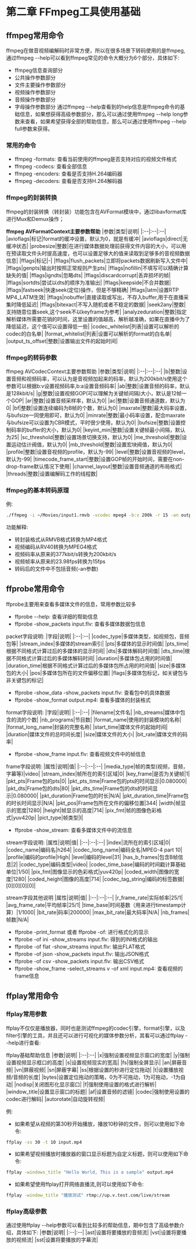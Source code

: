 # 第二章 FFmpeg工具使用基础
## ffmpeg常用命令
ffmpeg在做音视频编解码时非常方便，所以在很多场景下转码使用的是ffmpeg,通过ffmpeg --help可以看到ffmpeg常见的命令大概分为6个部分，具体如下:
- ffmpeg信息查询部分
- 公共操作参数部分
- 文件主要操作参数部分
- 视频操作参数部分
- 音频操作参数部分
- 字母操作参数部分
通过ffmpeg --help查看到的help信息是ffmpeg命令的基础信息，如果想获得高级参数部分，那么可以通过使用ffmpeg --help long参数来查看，如果希望获得全部的帮助信息，那么可以通过使用ffmpeg --help full参数来获得。
### 常用的命令
- ffmpeg -formats: 查看当前使用的ffmpeg是否支持对应的视频文件格式
- ffmpeg -codecs: 查看全部信息
- ffmpeg -encoders: 查看是否支持H.264编码器
- ffmpeg -decoders: 查看是否支持H.264解码器

### ffmpeg的封装转换
ffmpeg的封装转换（转封装）功能包含在AVFormat模块中，通过libavformat库进行Mux和Demux操作；

**ffmpeg AVFormatContext主要参数帮助**
|参数|类型|说明|
|:--|:--|:--|
|avioflags|标记|format的缓冲设置，默认为0，就是有缓冲|
|avioflags|direct|无缓冲状态|
|probesize|整数|在进行媒体数据处理前获得文件内容的大小，可以用在预读取文件头时提高速度，也可以设置足够大的值来读取到足够多的音视频数据信息|
|fflags|标记|-|
|fflags|flush_packets|立即将packets数据刷新写入文件中|
|fflags|genpts|输出时按照正常规则产生pts|
|fflags|nofillin|不填写可以精确计算缺失的值|
|fflags|igndts|忽略dts|
|fflags|discardcorrupt|丢弃损坏的帧|
|fflags|sortdts|尝试以dts的顺序为准输出|
|fflags|keepside|不合并数据|
|fflags|fastseek|快速seek(定位)操作，但是不够精确|
|fflags|latm|设置RTP MP4_LATM生效|
|fflags|nobuffer|直接读取或写出，不存入buffer,用于在直播采集时降低延迟|
|fflags|bitexact|不写入随机或者不稳定的数据|
|seek2any|整数|支持随意位置seek,这个seek不以keyframe为参考|
|analyzeduration|整数|指定解析媒体所需要花销的时间，这里设置的值越高，解析越准确，如果在直播中为了降低延迟，这个值可以设置得低一些|
|codec_whitelist|列表|设置可以解析的codec的白名单|
|format_whitelist|列表|设置可以解析的format的白名单|
|output_ts_offset|整数|设置输出文件的起始时间|

### ffmpeg的转码参数
ffmpeg AVCodecContext主要参数帮助
|参数|类型|说明|
|:--|:--|:--|
|b|整数|设置音频和视频码率，可以认为是音视频加起来的码率，默认为200kbit/s使用这个参数可以根据b:v设置视频码率,b:a设置音频码率|
|ab|整数|设置音频的码率，默认是128kbit/s|
|g|整数|设置视频GOP(可以理解为关键帧间隔)大小，默认是12帧一个GOP|
|ar|整数|设置音频采样率，默认为0|
|ac|整数|设置音频通道数，默认为0|
|bf|整数|设置连续编码为B帧的个数，默认为0|
|maxrate|整数|最大码率设置，与bufsize一同使用即可，默认为0|
|minrate|整数|最小码率设置，配合maxrate与bufsize可以设置为CBR模式，平时很少使用，默认为0|
|bufsize|整数|设置控制码率的buffer的大小，默认为0|
|keyint_min|整数|设置关键帧最小间隔，默认为25|
|sc_threshold|整数|设置场景切换支持，默认为0|
|me_threshold|整数|设置运动估计阀值，默认为0|
|mb_threshold|整数|设置宏块阀值，默认为0|
|profile|整数|设置音视频的profile，默认为-99|
|level|整数|设置音视频的level，默认为-99|
|timecode_frame_start|整数|设置GOP帧的开始时间，需要在non-drop-frame默认情况下使用|
|channel_layout|整数|设置音频通道的布局格式|
|threads|整数|设置编解码工作的线程数|

### ffmpeg的基本转码原理
例:
```sh
./ffmpeg -i ~/Movies/input1.rmvb -vcodec mpeg4 -b:v 200k -r 15 -an output.mp4
```
功能解释:
- 转封装格式从RMVB格式转换为MP4格式
- 视频编码从RV40转换为MPEG4格式
- 视频码率从原来的377kbit/s转换为200kbit/s
- 视频帧率从原来的23.98fps转换为15fps
- 转码后的文件中不包括音频(-an参数)

## ffprobe常用命令
ffprobe主要用来查看多媒体文件的信息，常用参数比较多
- ffprobe --help: 查看详细的帮助信息
- ffprobe -show_packets input.flv: 查看多媒体数据包信息

packet字段说明:
|字段|说明|
|:--|:--|
|codec_type|多媒体类型，如视频包，音频包等|
|stream_index|多媒体的stream索引|
|pts|多媒体的显示时间值|
|pts_time|根据不同格式计算过后的多媒体的显示时间|
|dts|多媒体解码时间值|
|dts_time|根据不同格式计算过后的多媒体解码时间|
|duration|多媒体包占用的时间值|
|duration_time|根据不同格式计算过后的多媒体包所占用的时间值|
|size|多媒体包的大小|
|pos|多媒体包所在的文件偏移位置|
|flags|多媒体包标记，如关键包与非关键包的标记|
- ffprobe -show_data -show_packets input.flv: 查看包中的具体数据
- ffprobe -show_format output.mp4: 查看多媒体的封装格式

format字段说明:
|字段|说明|
|:--|:--|
|filename|文件名|
|nb_streams|媒体中包含的流的个数|
|nb_programs|节目数|
|format_name|使用的封装模块的名称|
|format_long_name|封装的完整名称|
|start_time|媒体文件的起始时间|
|duration|媒体文件的总时间长度|
|size|媒体文件的大小|
|bit_rate|媒体文件的码率|
- ffprobe -show_frame input.flv: 查看视频文件中的帧信息

frame字段说明:
|属性|说明|值|
|:--|:--|:--|
|media_type|帧的类型(视频，音频，字幕等)|video|
|stream_index|帧所在的索引区域|0|
|key_frame|是否为关键帧|1|
|pkt_pts|Frame包的pts|0|
|pkt_pts_time|Frame包的pts的时间显示|0.080000|
|pkt_dts|Frame包的dts|80|
|pkt_dts_time|Frame包的dts的时间显示|0.080000|
|pkt_duration|Frame包的时长|N/A|
|pkt_duration_time|Frame包的时长时间显示|N/A|
|pkt_pos|Frame包所在文件的偏移位置|344|
|width|帧显示的宽度|1280|
|height|帧显示的高度|714|
|pix_fmt|帧的图像色彩格式|yuv420p|
|pict_type|帧类型|I|
- ffprobe -show_stream: 查看多媒体文件中的流信息

stream字段说明:
|属性|说明|值|
|:--|:--|:--|
|index|流所在的索引区域|0|
|codec_name|编码名|h264|
|codec_long_name|编码全名|MPEG-4 part 10|
|profile|编码的profile|High|
|level|编码的level|31|
|has_b_frames|包含B帧信息|2|
|codec_type|编码类型|video|
|codec_time_base|编码的时间戳计算基础单位|1/50|
|pix_fmt|图像显示的色彩格式|yuv420p|
|coded_width|图像的宽度|1280|
|coded_height|图像的高度|714|
|codec_tag_string|编码的标签数据|\[0\]\[0\]\[0\]\[0\]|

stream字段其他说明
|属性|说明|值|
|:--|:--|:--|
|r_frame_rate|实际帧率|25/1|
|avg_frame_rate|平均帧率|25/1|
|time_base|时间基数（用来进行timestamp计算）|1/1000|
|bit_rate|码率|200000|
|max_bit_rate|最大码率|N/A|
|nb_frames|帧数|N/A|

- ffprobe -print_format 或者 ffprobe -of: 进行格式化的显示
- ffprobe -of ini -show_streams input.flv: 得到的INI格式的输出
- ffprobe -of flat -show_streams input.flv: 输出FLAT格式
- ffprobe -of json -show_packets input.flv: 输出JSON格式
- ffprobe -of csv -show_packets input.flv: 输出CSV格式
- ffprobe -show_frame -select_streams v -of xml input.mp4: 查看视频的frame信息

## ffplay常用命令
### ffplay常用参数
ffplay不仅仅是播放器，同时也是测试ffmpeg的codec引擎，format引擎，以及filter引擎的工具，并且还可以进行可视化的媒体参数分析，其看可以通过ffplay --help进行查看:

ffplay基础帮助信息
|参数|说明|
|:--|:--|
|x|强制设置视频显示窗口的宽度|
|y|强制设置视频显示框口的高度|
|s|设置视频现实的宽高|
|fs|强制全屏显示|
|an|屏蔽音频|
|vn|屏蔽视频|
|sn|屏蔽字幕|
|ss|根据设置的秒进行定位拖动|
|t|设置播放视频/音频的长度|
|bytes|设置定位拖动的策略，0为不可拖动，1为可拖动，-1为自动|
|nodisp|关闭图形化显示窗口|
|f|强制使用设置的格式进行解析|
|window_title|设置显示窗口的标题|
|af|设置音频的滤镜|
|codec|强制使用设置的codec进行解码|
|autorotate|自动旋转视频|

例:
- 如果希望从视频的第30秒开始播放，播放10秒钟的文件，则可以使用如下命令:
```sh
ffplay -ss 30 -t 10 input.mp4
```
- 如果希望视频播放时播放器的窗口显示标题为自定义标题，则可以使用如下命令:
```sh
ffplay -windows_title "Hello World, This is a sample" output.mp4
```
- 如果希望使用ffplay打开网络直播流,则可以使用如下命令:
```sh
ffplay -window_title "播放测试" rtmp://up.v.test.com/live/stream
```

### ffplay高级参数
通过使用ffplay --help参数可以看到比较多的帮助信息，期中包含了高级参数介绍，具体如下:
|参数|说明|
|:--|:--|
|ast|设置将要播放的音频流|
|vst|设置将要播放的视频流|
|sst|设置将要播放的字幕流|
